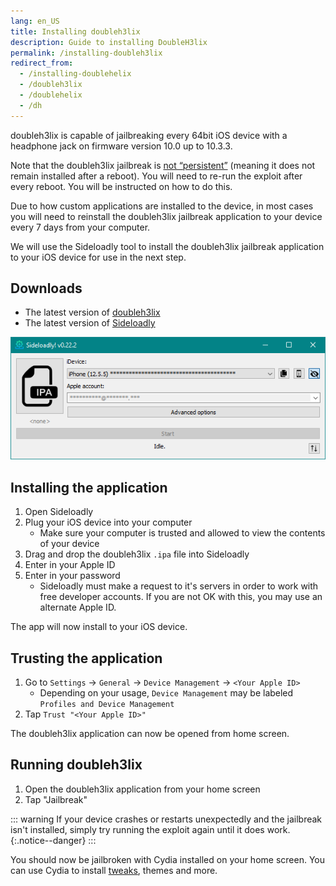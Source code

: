 ```yaml
---
lang: en_US
title: Installing doubleh3lix
description: Guide to installing DoubleH3lix
permalink: /installing-doubleh3lix
redirect_from:
  - /installing-doublehelix
  - /doubleh3lix
  - /doublehelix
  - /dh
---
```


doubleh3lix is capable of jailbreaking every 64bit iOS device with a headphone jack on firmware version 10.0 up to 10.3.3.

Note that the doubleh3lix jailbreak is [not “persistent”](/types-of-jailbreak/#semi-untethered-jailbreaks) (meaning it does not remain installed after a reboot). You will need to re-run the exploit after every reboot. You will be instructed on how to do this.

Due to how custom applications are installed to the device, in most cases you will need to reinstall the doubleh3lix jailbreak application to your device every 7 days from your computer.

We will use the Sideloadly tool to install the doubleh3lix jailbreak application to your iOS device for use in the next step.

## Downloads

- The latest version of [doubleh3lix](https://doubleh3lix.tihmstar.net/ipa/doubleH3lix-RC8.ipa)
- The latest version of [Sideloadly](https://sideloadly.io/)

![A screenshot of the Sideloadly application (Windows)](/assets/images/sideloadly_win.png)

## Installing the application

1. Open Sideloadly
1. Plug your iOS device into your computer
    - Make sure your computer is trusted and allowed to view the contents of your device
1. Drag and drop the doubleh3lix `.ipa` file into Sideloadly
1. Enter in your Apple ID
1. Enter in your password
    - Sideloadly must make a request to it's servers in order to work with free developer accounts. If you are not OK with this, you may use an alternate Apple ID.

The app will now install to your iOS device.

## Trusting the application

1. Go to `Settings` -> `General` -> `Device Management` -> `<Your Apple ID>`
    - Depending on your usage, `Device Management` may be labeled `Profiles and Device Management`
1. Tap `Trust "<Your Apple ID>"`

The doubleh3lix application can now be opened from home screen.

## Running doubleh3lix

1. Open the doubleh3lix application from your home screen
1. Tap "Jailbreak"

::: warning
If your device crashes or restarts unexpectedly and the jailbreak isn't installed, simply try running the exploit again until it does work.
{:.notice--danger}
:::

You should now be jailbroken with Cydia installed on your home screen. You can use Cydia to install [tweaks](/faq/#what-are-tweaks), themes and more.
